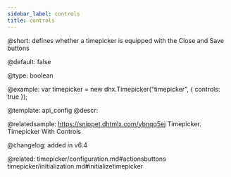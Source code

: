 ```yaml
---
sidebar_label: controls
title: controls
---          
```


@short: defines whether a timepicker is equipped with the Close and Save buttons

@default:
false

@type: boolean

@example: 
var timepicker = new dhx.Timepicker("timepicker", {
	controls: true
});

@template:	api_config
@descr: 


@relatedsample: https://snippet.dhtmlx.com/ybnqq5ej	Timepicker. Timepicker With Controls

@changelog: added in v6.4

@related: timepicker/configuration.md#actionsbuttons
timepicker/initialization.md#initializetimepicker